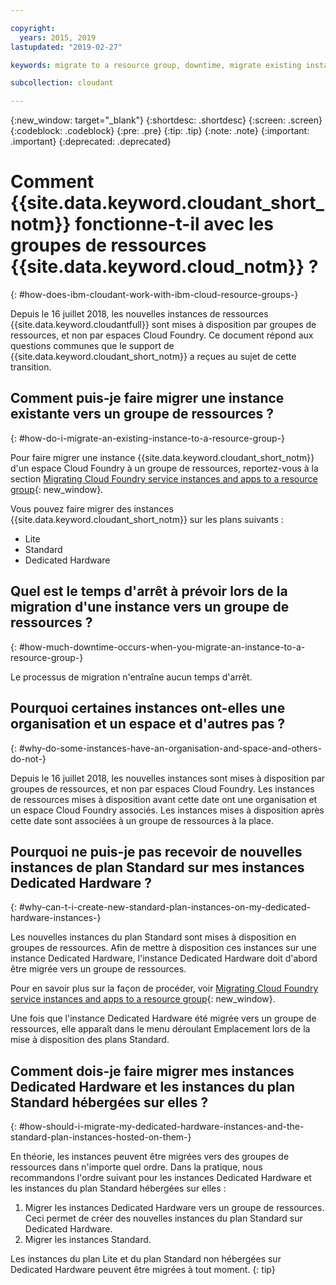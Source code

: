 ```yaml
---

copyright:
  years: 2015, 2019
lastupdated: "2019-02-27"

keywords: migrate to a resource group, downtime, migrate existing instance, organization and space, standard plan, dedicated hardware instance, how to migrate

subcollection: cloudant

---
```


{:new_window: target="_blank"}
{:shortdesc: .shortdesc}
{:screen: .screen}
{:codeblock: .codeblock}
{:pre: .pre}
{:tip: .tip}
{:note: .note}
{:important: .important}
{:deprecated: .deprecated}

<!-- Acrolinx: 2017-05-10 -->

# Comment {{site.data.keyword.cloudant_short_notm}} fonctionne-t-il avec les groupes de ressources {{site.data.keyword.cloud_notm}} ?
{: #how-does-ibm-cloudant-work-with-ibm-cloud-resource-groups-}

Depuis le 16 juillet 2018, les nouvelles instances de ressources {{site.data.keyword.cloudantfull}} sont mises à disposition par groupes de ressources, et non par espaces Cloud Foundry. Ce document répond aux questions communes que le support de {{site.data.keyword.cloudant_short_notm}} a reçues au sujet de cette transition.

## Comment puis-je faire migrer une instance existante vers un groupe de ressources ?
{: #how-do-i-migrate-an-existing-instance-to-a-resource-group-}

Pour faire migrer une instance {{site.data.keyword.cloudant_short_notm}} d'un espace Cloud Foundry à un groupe de ressources, reportez-vous à la section [Migrating Cloud Foundry service instances and apps to a resource group](https://cloud.ibm.com/docs/resources/instance_migration.html#migrate){: new_window}.

Vous pouvez faire migrer des instances {{site.data.keyword.cloudant_short_notm}} sur les plans suivants :

- Lite
- Standard
- Dedicated Hardware

## Quel est le temps d'arrêt à prévoir lors de la migration d'une instance vers un groupe de ressources ?
{: #how-much-downtime-occurs-when-you-migrate-an-instance-to-a-resource-group-}

Le processus de migration n'entraîne aucun temps d'arrêt.

## Pourquoi certaines instances ont-elles une organisation et un espace et d'autres pas ?
{: #why-do-some-instances-have-an-organisation-and-space-and-others-do-not-}

Depuis le 16 juillet 2018, les nouvelles instances sont mises à disposition par groupes de ressources, et non par espaces Cloud Foundry. Les instances de ressources mises à disposition avant cette date ont une organisation et un espace Cloud Foundry associés. Les instances mises à disposition après cette date sont associées à un groupe de ressources à la place.

## Pourquoi ne puis-je pas recevoir de nouvelles instances de plan Standard sur mes instances Dedicated Hardware ?
{: #why-can-t-i-create-new-standard-plan-instances-on-my-dedicated-hardware-instances-}

Les nouvelles instances du plan Standard sont mises à disposition en groupes de ressources. Afin de mettre à disposition ces instances sur une instance Dedicated Hardware, l'instance Dedicated Hardware doit d'abord être migrée vers un groupe de ressources.

Pour en savoir plus sur la façon de procéder, voir [Migrating Cloud Foundry service instances and apps to a resource group](https://cloud.ibm.com/docs/resources/instance_migration.html#migrate){: new_window}.

Une fois que l'instance Dedicated Hardware été migrée vers un groupe de ressources, elle apparaît dans le menu déroulant Emplacement lors de la mise à disposition des plans Standard.

## Comment dois-je faire migrer mes instances Dedicated Hardware et les instances du plan Standard hébergées sur elles ?
{: #how-should-i-migrate-my-dedicated-hardware-instances-and-the-standard-plan-instances-hosted-on-them-}

En théorie, les instances peuvent être migrées vers des groupes de ressources dans n'importe quel ordre. Dans la pratique, nous recommandons l'ordre suivant pour les instances Dedicated Hardware et les instances du plan Standard hébergées sur elles :

1. Migrer les instances Dedicated Hardware vers un groupe de ressources. Ceci permet de créer des nouvelles instances du plan Standard sur Dedicated Hardware.
2. Migrer les instances Standard.

Les instances du plan Lite et du plan Standard non hébergées sur Dedicated Hardware peuvent être migrées à tout moment.
{: tip}
